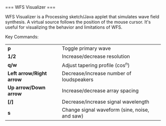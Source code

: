 === WFS Visualizer ===

WFS Visualizer is a Processing sketch/Java applet that simulates wave field synthesis. A virtual source follows the position of the mouse cursor. It's useful for visualizing the behavior and limitations of WFS.

Key Commands:
<table>
<tr>
<td><strong>p</strong></td>
<td>Toggle primary wave</td>
</tr>
<tr>
<td><strong>1/2</strong></td>
<td>Increase/decrease resolution</td>
</tr>
<tr>
<td><strong>q/w</strong></td>
<td>Adjust tapering profile (cos<sup>n</sup>)</td>
</tr>
<tr>
<td><strong>Left arrow/Right arrow</strong></td>
<td>Decrease/increase number of loudspeakers</td>
</tr>
<tr>
<td><strong>Up arrow/Down arrow</strong></td>
<td>Increase/decrease array spacing</td>
</tr>
<tr>
<td><strong>[/]</strong></td>
<td>Decrease/increase signal wavelength</td>
</tr>
<tr>
<td><strong>s</strong></td>
<td>Change signal waveform (sine, noise, and saw)</td>
</tr>
</table>
